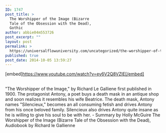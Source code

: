 ```yaml
---
ID: 1747
post_title: >
  The Worshipper of the Image (Bizarre
  Tale of the Obsession with the Dead),
  Gothic
author: abbie04m553726
post_excerpt: ""
layout: post
permalink: >
  https://universalflowuniversity.com/uncategorized/the-worshipper-of-the-image-bizarre-tale-of-the-obsession-with-the-dead-gothic/
published: true
post_date: 2014-10-05 13:59:27
---
```

[embed]https://www.youtube.com/watch?v=ey6V2Q8VZIE[/embed]</br></br>
<p>"The Worshipper of the Image," by Richard Le Galliene first published in 1900. The protagonist Antony, a poet buys a death mask in an antique shop and soon realizes it resembles his wife Beatrice. The death mask, Antony names "Silencieux," becomes an all consuming fetish and drives Antony from his once beloved family. Silencieux also drives Antony quite insane as he is willing to give his soul to be with her. - Summary by Holly McGuire
The Worshipper of the Image (Bizarre Tale of the Obsession with the Dead), Audiobook by Richard le Gallienne</p>